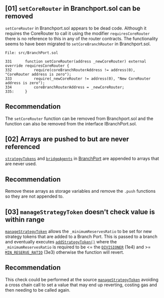 ## [01] `setCoreRouter` in Branchport.sol can be removed

`setCoreRouter` in Branchport.sol appears to be dead code. Although it requires the CoreRouter to call it using the modifier `requiresCoreRouter` there is no reference to this in any of the router contracts. The functionality seems to have been migrated to `setCoreBranchRouter` in Branchport.sol.

```
File: src/BranchPort.sol

331      function setCoreRouter(address _newCoreRouter) external override requiresCoreRouter {
332          require(coreBranchRouterAddress != address(0), "CoreRouter address is zero");
333          require(_newCoreRouter != address(0), "New CoreRouter address is zero");
334          coreBranchRouterAddress = _newCoreRouter;
335:     }
```
## Recommendation
The `setCoreRouter` function can be removed from Branchport.sol and the function can also be removed from the interface IBranchPort.sol.

## [02] Arrays are pushed to but are never referenced
[`strategyTokens`](https://github.com/code-423n4/2023-09-maia/blob/main/src/BranchPort.sol#L367) and [`bridgeAgents`](https://github.com/code-423n4/2023-09-maia/blob/main/src/BranchPort.sol#L421) in [BranchPort](https://github.com/code-423n4/2023-09-maia/blob/main/src/BranchPort.sol) are appended to arrays that are never used.

## Recommendation
Remove these arrays as storage variables and remove the `.push` functions so they are not appended to. 

## [03] `manageStrategyToken` doesn't check value is within range

[`manageStrategyToken`](https://github.com/code-423n4/2023-09-maia/blob/main/src/CoreRootRouter.sol#L212) allows the `_minimumReservesRatio` to be set for new strategy tokens that are added to a Branch Port. This is passed to a branch and eventually executes [`addStrategyToken()`](https://github.com/code-423n4/2023-09-maia/blob/main/src/BranchPort.sol#L362) where the `_minimumReservesRatio` is required to be <= the [`DIVISIONER`](https://github.com/code-423n4/2023-09-maia/blob/main/src/BranchPort.sol#L97) (1e4) and >= [`MIN_RESERVE_RATIO`](https://github.com/code-423n4/2023-09-maia/blob/main/src/BranchPort.sol#L98C51-L98C54) (3e3) otherwise the function will revert. 

## Recommendation
This check could be performed at the source [`manageStrategyToken`](https://github.com/code-423n4/2023-09-maia/blob/main/src/CoreRootRouter.sol#L212) avoiding a cross chain call to set a value that may end up reverting, costing gas and then needing to be called again.